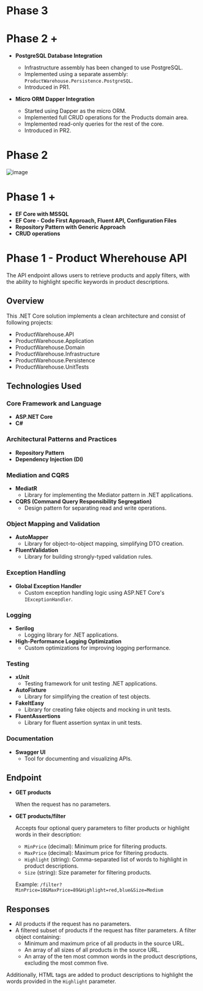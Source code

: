 # Phase 3

# Phase 2 + 
- **PostgreSQL Database Integration**
  - Infrastructure assembly has been changed to use PostgreSQL.
  - Implemented using a separate assembly: `ProductWarehouse.Persistence.PostgreSQL`.
  - Introduced in PR1.

- **Micro ORM Dapper Integration**
  - Started using Dapper as the micro ORM.
  - Implemented full CRUD operations for the Products domain area.
  - Implemented read-only queries for the rest of the core.
  - Introduced in PR2.


# Phase 2
![image](https://github.com/SMPelfanova/ProductWarehouse.API_V2/assets/90159933/4fbad368-161f-4449-8c3f-a6b46e4c4963)

# Phase 1 + 
- **EF Core with MSSQL**
- **EF Core - Code First Approach, Fluent API, Configuration Files**
- **Repository Pattern with Generic Approach**
- **CRUD operations**

 
# Phase 1 - Product Wherehouse API
The API endpoint allows users to retrieve products and apply filters, with the ability to highlight specific keywords in product descriptions.

## Overview
This .NET Core solution implements a clean architecture and consist of following projects:
- ProductWarehouse.API
- ProductWarehouse.Application
- ProductWarehouse.Domain
- ProductWarehouse.Infrastructure
- ProductWarehouse.Persistence
- ProductWarehouse.UnitTests

## Technologies Used

### Core Framework and Language
- **ASP.NET Core**
- **C#**

### Architectural Patterns and Practices
- **Repository Pattern**
- **Dependency Injection (DI)**

### Mediation and CQRS
- **MediatR**
  - Library for implementing the Mediator pattern in .NET applications.
- **CQRS (Command Query Responsibility Segregation)**
  - Design pattern for separating read and write operations.

### Object Mapping and Validation
- **AutoMapper**
  - Library for object-to-object mapping, simplifying DTO creation.
- **FluentValidation**
  - Library for building strongly-typed validation rules.

### Exception Handling
- **Global Exception Handler**
  - Custom exception handling logic using ASP.NET Core's `IExceptionHandler`.


### Logging
- **Serilog**
  - Logging library for .NET applications.
- **High-Performance Logging Optimization**
  - Custom optimizations for improving logging performance.

### Testing
- **xUnit**
  - Testing framework for unit testing .NET applications.
- **AutoFixture**
  - Library for simplifying the creation of test objects.
- **FakeItEasy**
  - Library for creating fake objects and mocking in unit tests.
- **FluentAssertions**
  - Library for fluent assertion syntax in unit tests.

### Documentation
- **Swagger UI**
  - Tool for documenting and visualizing APIs.


## Endpoint

- **GET products**
  
  When the request has no parameters.

- **GET products/filter**

  Accepts four optional query parameters to filter products or highlight words in their description:

  - `MinPrice` (decimal): Minimum price for filtering products.
  - `MaxPrice` (decimal): Maximum price for filtering products.
  - `Highlight` (string): Comma-separated list of words to highlight in product descriptions.
  - `Size` (string): Size parameter for filtering products.

  Example: `/filter?MinPrice=10&MaxPrice=89&Highlight=red,blue&Size=Medium`

## Responses

- All products if the request has no parameters.
- A filtered subset of products if the request has filter parameters.
A filter object containing:
  - Minimum and maximum price of all products in the source URL.
  - An array of all sizes of all products in the source URL.
  - An array of the ten most common words in the product descriptions, excluding the most common five.

Additionally, HTML tags are added to product descriptions to highlight the words provided in the `Highlight` parameter.
